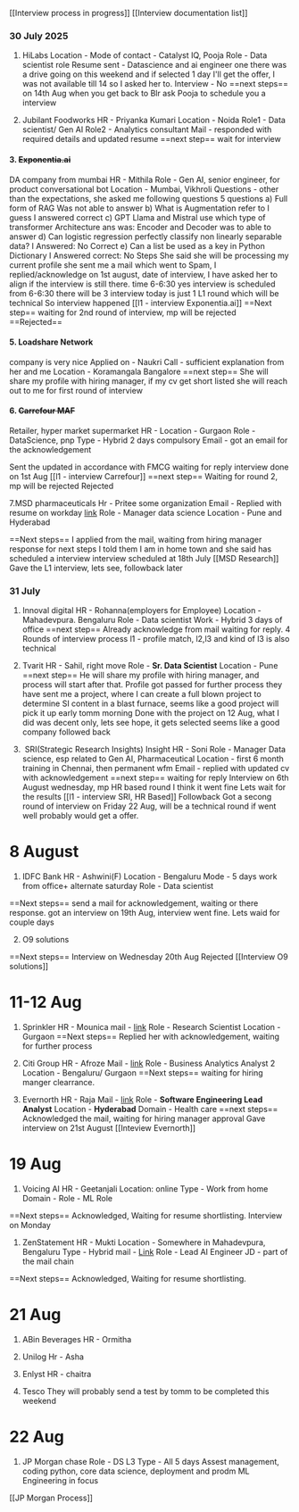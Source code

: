 [[Interview process in progress]]
[[Interview documentation list]]

### 30 July 2025

1. HiLabs
Location - 
Mode of contact - Catalyst IQ, Pooja
Role - Data scientist role
Resume sent - Datascience and ai engineer one
there was a drive going on this weekend and if selected 1 day I'll get the offer, I was not available till 14 so I asked her to.
Interview - No
==next steps== on 14th Aug when you get back to Blr ask Pooja to schedule you a interview

2. Jubilant Foodworks
HR - Priyanka Kumari
Location - Noida
Role1 - Data scientist/ Gen AI
Role2 - Analytics consultant
Mail - responded with required details and updated resume
==next step== wait for interview

#### 3. ~~Exponentia.ai~~
DA company from mumbai
HR - Mithila
Role - Gen AI, senior engineer, for product conversational bot
Location - Mumbai, Vikhroli
Questions - other than the expectations, she asked me following questions
	5 questions
	a) Full form of RAG
	Was not able to answer
	b) What is Augmentation refer to
	I guess I answered correct
	c) GPT Llama and Mistral use which type of transformer Architecture
	ans was: Encoder and Decoder
	was to able to answer
	d) Can logistic regression perfectly classify non linearly separable data?
	I Answered: No
	Correct
	e) Can a list be used as a key in Python Dictionary
	I Answered correct: No
Steps
She said she will be processing my current profile
she sent me a mail which went to Spam, I replied/acknowledge on 1st august, date of interview, I have asked her to align if the interview is still there.
time 6-6:30
yes  interview is scheduled from 6-6:30
there will be 3 interview today is just 1 L1 round which will be technical
So interview happened [[l1 - interview Exponentia.ai]]
==Next step== 
waiting for 2nd round of interview, mp will be rejected
==Rejected==


#### 5. Loadshare Network
company is very nice
Applied on - Naukri
Call - sufficient explanation from her and me
Location - Koramangala Bangalore
==next step== She will share my profile with hiring manager, if my cv get short listed she will reach out to me for first round of interview

#### 6. ~~Carrefour MAF~~
Retailer, hyper market supermarket
HR - 
Location - Gurgaon
Role - DataScience, pnp
Type - Hybrid 2 days compulsory
Email - got an email for the acknowledgement

Sent the updated in accordance with FMCG waiting for reply
interview done on 1st Aug [[l1 - interview Carrefour]]
==next step==
Waiting for round 2, mp will be rejected
Rejected

7.MSD pharmaceuticals
Hr - Pritee some organization
Email - Replied with resume on workday [link](https://msd.wd5.myworkdayjobs.com/SearchJobs/job/IND---Maharashtra---Pune-Wework/Manager-Data-Science_R336888-2) 
Role - Manager data science
Location - Pune and Hyderabad

==Next steps==
I applied from the mail, waiting from hiring manager response for next steps
I told them I am in home town and she said has scheduled a interview 
interview scheduled at 18th July
[[MSD Research]]
Gave the L1 interview, lets see, followback later 


### 31 July
1. Innoval digital
HR - Rohanna(employers for Employee)
Location - Mahadevpura. Bengaluru
Role - Data scientist
Work - Hybrid 3 days of office
==next step==
Already acknowledge from mail waiting for reply. 4 Rounds of interview process l1 - profile match, l2,l3 and kind of l3 is also technical

2. Tvarit
HR - Sahil, right move
Role - **Sr. Data Scientist**
Location - Pune
==next step== He will share my profile with hiring manager, and process will start after that.
Profile got passed for further process
they have sent me a project, where I can create a full blown project to determine SI content in a blast furnace, seems like a good project will pick it up early tomm morning
Done with the project on 12 Aug, what I did was decent only, lets see hope, it gets selected seems like a good company
followed back


3.  SRI(Strategic Research Insights) Insight
HR - Soni
Role - Manager Data science, esp related to Gen AI, Pharmaceutical
Location - first 6 month training in Chennai, then permanent wfm
Email - replied with updated cv with acknowledgement
==next step== waiting for reply
Interview on 6th August wednesday, mp HR based round
I think it went fine Lets wait for the results [[l1 - interview SRI, HR Based]]
Followback
Got a secong round of interview on Friday 22 Aug, will be a technical round
if went well probably would get a offer.

# 8 August
1. IDFC Bank
HR - Ashwini(F)
Location - Bengaluru
Mode - 5 days work from office+ alternate saturday
Role - Data scientist
   
==Next steps==
send a mail for acknowledgement, waiting or there response.
got an interview on 19th Aug, interview went fine.
Lets waid for couple days


2. O9 solutions

==Next steps== 
Interview on Wednesday 20th Aug
Rejected [[Interview O9 solutions]]

# 11-12 Aug
1. Sprinkler
HR - Mounica
mail - [link](https://mail.google.com/mail/u/0/#inbox/WhctKLbmhxzftbzttrKkFBvBKSThVLDSbPnqfqSRDPfsHvlljZLClLkCqKFsRtWxgkQwbwV)
Role - Research Scientist
Location - Gurgaon
==Next steps==
Replied her with acknowledgement, waiting for further process

2. Citi Group
HR - Afroze
Mail - [link](https://mail.google.com/mail/u/0/#inbox/WhctKLbmhxzftLVmhRpQlwsvMjbXVrkTkJkmSRWNTVWdKftGNDKWMrGsmxtxtXTjzFgqgWg)
Role - Business Analytics Analyst 2
Location - Bengaluru/ Gurgaon
==Next steps==
waiting for hiring manger clearrance. 

3. Evernorth
HR - Raja
Mail - [link](https://mail.google.com/mail/u/0/#inbox/WhctKLbmhxzfvJGMCgdrsVqfnLgJlvrBQjDMwVSlrbNFxFVhvhPCTfDPFlPPDFMPQspWRNG)
Role - **Software Engineering Lead Analyst**
Location - **Hyderabad**
Domain - Health care
==next steps==
Acknowledged the mail, waiting for hiring manager approval
Gave interview on 21st August [[Inteview Evernorth]]


# 19 Aug
1. Voicing AI
HR - Geetanjali
Location: online
Type - Work from home
Domain - 
Role - ML Role


==Next steps==
Acknowledged, Waiting for resume shortlisting.  Interview on Monday

1. ZenStatement
HR - Mukti
Location - Somewhere in Mahadevpura, Bengaluru
Type - Hybrid
mail - [Link](https://mail.google.com/mail/u/0/#inbox/WhctKLbmhzxMczpkSzpTLdjjlxDLgtmZGxgbpzdrtZQlFDgSgZnmwfgMNNJWWwRnFDTshFl)
Role - Lead AI Engineer
JD - part of the mail chain

==Next steps==
Acknowledged, Waiting for resume shortlisting. 

# 21 Aug
1. ABin Beverages
HR - Ormitha

2. Unilog
Hr - Asha

3. Enlyst
HR - chaitra

4. Tesco
They will probably send a test by tomm to be completed this weekend

# 22 Aug
1. JP Morgan chase
Role - DS L3
Type - All 5 days
Assest management, coding python, core data science, deployment and prodm ML Engineering in focus


[[JP Morgan Process]]






